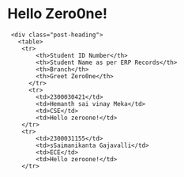 <DOCTYPE html>
<html lang="en">
<head>
   <meta charset="UTF-8">
   <meta name="viewport" content="width=device-width, initial-scale=1.0">
   <title>Hello ZeroOne</title>
   <link rel="stylesheet" href="index.css">
</head>
<body>
    <div class="container">
       <div class="heading">
         <h1>Hello Zero0ne!</h1>
     </div>

     <div class="post-heading">
       <table>
        <tr>
            <th>Student ID Number</th>
            <th>Student Name as per ERP Records</th>
            <th>Branch</th>
            <th>Greet Zero0ne</th>
          </tr>
          <tr>
            <td>2300030421</td>
            <td>Hemanth sai vinay Meka</td>
            <td>CSE</td>
            <td>Hello zeroone!</td>
        </tr>
        <tr>
            <td>2300031155</td>
            <td>sSaimanikanta Gajavalli</td>
            <td>ECE</td>
            <td>Hello zeroone!</td>
        </tr>
</table>
</div>
</div>
</body>
</html>

            
